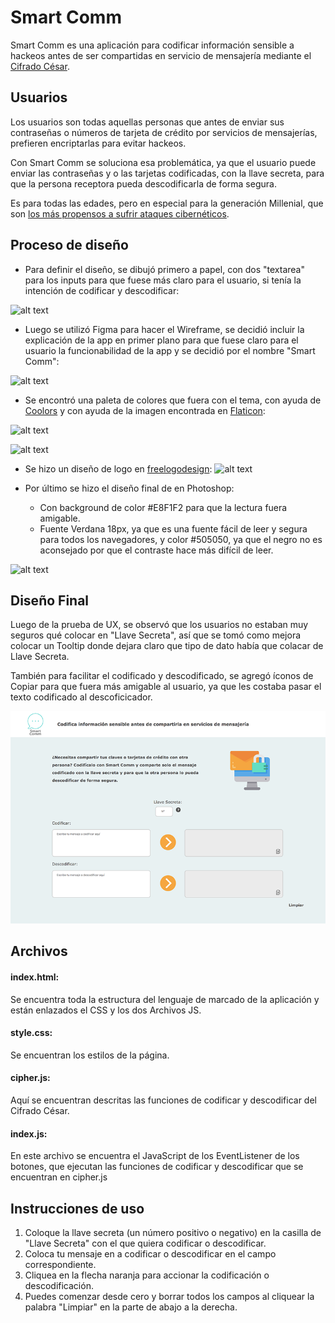 # Smart Comm

Smart Comm es una aplicación para codificar información sensible a hackeos antes de ser compartidas en servicio de mensajería mediante el [Cifrado César](https://en.wikipedia.org/wiki/Caesar_cipher).


## Usuarios

Los usuarios son todas aquellas personas que antes de enviar sus contraseñas o números de tarjeta de crédito por servicios de mensajerías, prefieren encriptarlas para evitar hackeos. 

Con Smart Comm se soluciona esa problemática, ya que el usuario puede enviar las contraseñas y o las tarjetas codificadas, con la llave secreta, para que la persona receptora pueda descodificarla de forma segura.

Es para todas las edades, pero en especial para la generación Millenial, que son [los más propensos a sufrir ataques cibernéticos](https://seguridadenamerica.com.mx/noticias/ciberseguridad).

  
## Proceso de diseño
  
* Para definir el diseño, se dibujó primero a papel, con dos "textarea" para los inputs para que fuese más claro para el usuario, si tenía la intención de codificar y descodificar:

![alt text](https://i.ibb.co/bBwL0sB/12photo5046419464668686419.png  "Sketch")


* Luego se utilizó Figma para hacer el Wireframe, se decidió incluir la explicación de la app en primer plano para que fuese claro para el usuario la funcionabilidad de la app y se decidió por el nombre "Smart Comm":
  
![alt text](https://i.ibb.co/LxswNRs/Screen-Shot-2019-11-05-at-10-14-35-AM.png  "Wireframe")


* Se encontró una paleta de colores que fuera con el tema, con ayuda de [Coolors](https://coolors.co/) y con ayuda de la imagen encontrada en [Flaticon](https://www.flaticon.com/):

![alt text](https://i.ibb.co/QpvV56z/Screen-Shot-2019-11-05-at-10-23-06-AM.png  "Paleta de colores")

![alt text](https://i.ibb.co/2P0qGf7/2email-1.png  "imagen de mensaje")


* Se hizo un diseño de logo en [freelogodesign](https://www.freelogodesign.org/):
![alt text](https://i.ibb.co/vD9vMcC/2e547f5c-4985-4fda-9a68-b6bd414a905d-200x200.png  "imagen de mensaje")


* Por último se hizo el diseño final de en Photoshop:
	* Con background de color #E8F1F2 para que la lectura fuera amigable. 
	* Fuente Verdana 18px, ya que es una fuente fácil de leer y segura para todos los navegadores, y color #505050, ya que el negro no es aconsejado por que el contraste hace más difícil de leer. 

![alt text](https://i.ibb.co/V01qK0W/Smart-Comm.png  "imagen de mensaje")


## Diseño Final

Luego de la prueba de UX, se observó que los usuarios no estaban muy seguros qué colocar en "Llave Secreta", así que se tomó como mejora colocar un Tooltip donde dejara claro que tipo de dato había que colacar de Llave Secreta. 

También para facilitar el codificado y descodificado, se agregó íconos de Copiar para que fuera más amigable al usuario, ya que les costaba pasar el texto codificado al descoficicador. 

![Vista Final](src/img/final1.png  "Vista final")

## Archivos

#### index.html: 
Se encuentra toda la estructura del lenguaje de marcado de la aplicación y están enlazados el CSS y los dos Archivos JS.
#### style.css: 
Se encuentran los estilos de la página. 
#### cipher.js: 
Aquí se encuentran descritas las funciones de codificar y descodificar del Cifrado César.
#### index.js:
En este archivo se encuentra el JavaScript de los EventListener de los botones, que ejecutan las funciones de codificar y descodificar que se encuentran en cipher.js

## Instrucciones de uso

 1. Coloque la llave secreta (un número positivo o negativo) en la casilla de "Llave Secreta" con el que quiera codificar o descodificar.  
 2. Coloca tu mensaje en a codificar o descodificar en el campo correspondiente. 
 3. Cliquea en la flecha naranja para accionar la codificación o descodificación. 
 4. Puedes comenzar desde cero y borrar todos los campos al cliquear la palabra "Limpiar" en la parte de abajo a la derecha.
